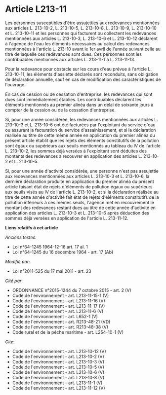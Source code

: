 # Article L213-11

Les personnes susceptibles d'être assujetties aux redevances mentionnées aux articles L. 213-10-2, L. 213-10-5, L. 213-10-8,
L. 213-10-9, L. 213-10-10 et L. 213-10-11 et les personnes qui facturent ou collectent les redevances mentionnées aux
articles L. 213-10-3, 
L. 213-10-6 et L. 213-10-12 déclarent à l'agence de l'eau les éléments nécessaires au calcul des redevances mentionnées à
l'article L. 213-10 avant le 1er avril de l'année suivant celle au titre de laquelle ces redevances sont dues. Ces personnes
sont les contribuables mentionnés aux articles L. 213-11-1 à L. 213-11-13. 

Pour la redevance pour obstacle sur les cours d'eau prévue à l'article L. 213-10-11, les éléments d'assiette déclarés sont
reconduits, sans obligation de déclaration annuelle, sauf en cas de modification des caractéristiques de l'ouvrage. 

En cas de cession ou de cessation d'entreprise, les redevances qui sont dues sont immédiatement établies. Les contribuables
déclarent les éléments mentionnés au premier alinéa dans un délai de soixante jours à compter de la cession ou de la
cessation d'entreprise. 

Si, pour une année considérée, les redevances mentionnées aux articles L. 213-10-3 et L. 213-10-6 ont été facturées par
l'exploitant du service d'eau ou assurant la facturation du service d'assainissement, et si la déclaration réalisée au titre
de cette même année en application du premier alinéa du présent article établit que les rejets des éléments constitutifs de
la pollution sont égaux ou supérieurs aux seuils mentionnés au tableau du IV de l'article L. 213-10-2, les sommes déjà
versées à l'exploitant sont déduites des montants des redevances à recouvrer en application des articles L. 213-10-2 et L.
213-10-5. 

Si, pour une année d'activité considérée, une personne n'est pas assujettie aux redevances mentionnées aux articles L.
213-10-3 et L. 213-10-6, la dernière déclaration produite en application du premier alinéa du présent article faisant état de
rejets d'éléments de pollution égaux ou supérieurs aux seuils visés au IV de l'article L. 213-10-2, et si la déclaration
réalisée au titre de cette année d'activité fait état de rejets d'éléments constitutifs de la pollution inférieurs à ces
mêmes seuils, l'agence met en recouvrement le montant des redevances restant dues au titre de cette année d'activité en
application des articles L. 213-10-3 et L. 213-10-6 après déduction des sommes déjà versées en application de l'article L.
213-11-12.

**Liens relatifs à cet article**

_Anciens textes_:

  - Loi n°64-1245 1964-12-16 art. 17 al. 1
  - Loi n°64-1245 du 16 décembre 1964 - art. 17 (Ab)

_Modifié par_:

  - Loi n°2011-525 du 17 mai 2011 - art. 23

_Cité par_:

  - ORDONNANCE n°2015-1244 du 7 octobre 2015 - art. 2 (V)
  - Code de l'environnement - art. L213-11-15-1 (V)
  - Code de l'environnement - art. L213-11-16 (V)
  - Code de l'environnement - art. L213-11-17 (V)
  - Code de l'environnement - art. L213-11-6 (V)
  - Code de l'environnement - art. L652-1 (V)
  - Code de l'environnement - art. R213-48-21 (VD)
  - Code de l'environnement - art. R213-48-38 (V)
  - Code rural et de la pêche maritime - art. L254-10-1 (V)

_Cite_:

  - Code de l'environnement - art. L213-10-12 (V)
  - Code de l'environnement - art. L213-10-2 (V)
  - Code de l'environnement - art. L213-10-3 (V)
  - Code de l'environnement - art. L213-10-5 (V)
  - Code de l'environnement - art. L213-10-6 (V)
  - Code de l'environnement - art. L213-10-8 (V)
  - Code de l'environnement - art. L213-11-1 (V)
  - Code de l'environnement - art. L213-11-12 (V)
